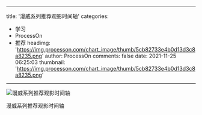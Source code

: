 
---
title: '漫威系列推荐观影时间轴'
categories: 
 - 学习
 - ProcessOn
 - 推荐
headimg: 'https://img.processon.com/chart_image/thumb/5cb82733e4b0d13d3c8a8235.png'
author: ProcessOn
comments: false
date: 2021-11-25 06:25:03
thumbnail: 'https://img.processon.com/chart_image/thumb/5cb82733e4b0d13d3c8a8235.png'
---

<div>   
<img class="thumb" alt="漫威系列推荐观影时间轴" src="https://img.processon.com/chart_image/thumb/5cb82733e4b0d13d3c8a8235.png" referrerpolicy="no-referrer">
<p>漫威系列推荐观影时间轴</p>  
</div>
            